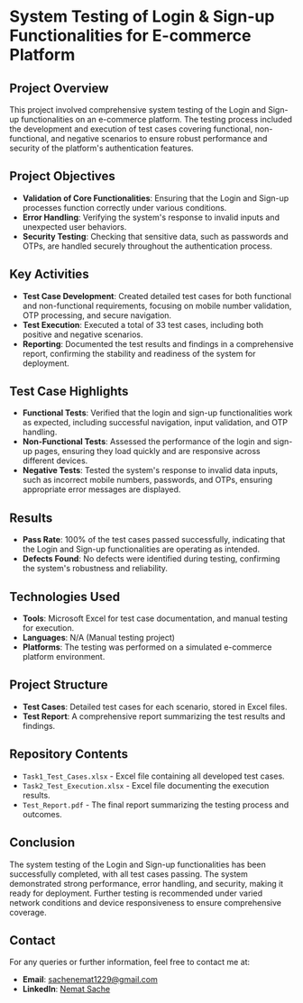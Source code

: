 # System Testing of Login & Sign-up Functionalities for E-commerce Platform

## Project Overview
This project involved comprehensive system testing of the Login and Sign-up functionalities on an e-commerce platform. The testing process included the development and execution of test cases covering functional, non-functional, and negative scenarios to ensure robust performance and security of the platform's authentication features.

## Project Objectives
- **Validation of Core Functionalities**: Ensuring that the Login and Sign-up processes function correctly under various conditions.
- **Error Handling**: Verifying the system's response to invalid inputs and unexpected user behaviors.
- **Security Testing**: Checking that sensitive data, such as passwords and OTPs, are handled securely throughout the authentication process.

## Key Activities
- **Test Case Development**: Created detailed test cases for both functional and non-functional requirements, focusing on mobile number validation, OTP processing, and secure navigation.
- **Test Execution**: Executed a total of 33 test cases, including both positive and negative scenarios.
- **Reporting**: Documented the test results and findings in a comprehensive report, confirming the stability and readiness of the system for deployment.

## Test Case Highlights
- **Functional Tests**: Verified that the login and sign-up functionalities work as expected, including successful navigation, input validation, and OTP handling.
- **Non-Functional Tests**: Assessed the performance of the login and sign-up pages, ensuring they load quickly and are responsive across different devices.
- **Negative Tests**: Tested the system's response to invalid data inputs, such as incorrect mobile numbers, passwords, and OTPs, ensuring appropriate error messages are displayed.

## Results
- **Pass Rate**: 100% of the test cases passed successfully, indicating that the Login and Sign-up functionalities are operating as intended.
- **Defects Found**: No defects were identified during testing, confirming the system's robustness and reliability.

## Technologies Used
- **Tools**: Microsoft Excel for test case documentation, and manual testing for execution.
- **Languages**: N/A (Manual testing project)
- **Platforms**: The testing was performed on a simulated e-commerce platform environment.

## Project Structure
- **Test Cases**: Detailed test cases for each scenario, stored in Excel files.
- **Test Report**: A comprehensive report summarizing the test results and findings.

## Repository Contents
- `Task1_Test_Cases.xlsx` - Excel file containing all developed test cases.
- `Task2_Test_Execution.xlsx` - Excel file documenting the execution results.
- `Test_Report.pdf` - The final report summarizing the testing process and outcomes.

## Conclusion
The system testing of the Login and Sign-up functionalities has been successfully completed, with all test cases passing. The system demonstrated strong performance, error handling, and security, making it ready for deployment. Further testing is recommended under varied network conditions and device responsiveness to ensure comprehensive coverage.

## Contact
For any queries or further information, feel free to contact me at:
- **Email**: sachenemat1229@gmail.com
- **LinkedIn**: [Nemat Sache](https://www.linkedin.com/in/nemat-sache/)
